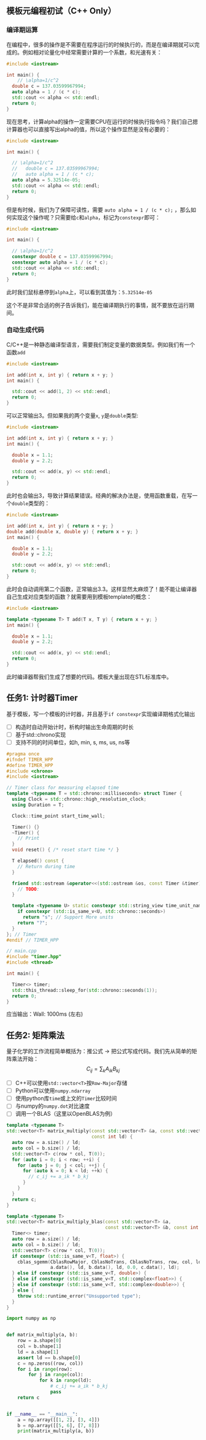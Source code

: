 ## 模板元编程初试（C++ Only）

### 编译期运算

在编程中，很多的操作是不需要在程序运行的时候执行的，而是在编译期就可以完成的。例如相对论量化中经常需要计算的一个系数，和光速有关：

```c++
#include <iostream>

int main() {
	// \alpha=1/c^2
  double c = 137.03599967994;
  auto alpha = 1 / (c * c);
  std::cout << alpha << std::endl;
  return 0;
}
```

现在思考，计算alpha的操作一定需要CPU在运行的时候执行指令吗？我们自己摁计算器也可以直接写出alpha的值，所以这个操作显然是没有必要的：

```c++
#include <iostream>

int main() {

  // \alpha=1/c^2
  //   double c = 137.03599967994;
  //   auto alpha = 1 / (c * c);
  auto alpha = 5.32514e-05;
  std::cout << alpha << std::endl;
  return 0;
}
```

但是有时候，我们为了保障可读性，需要 `auto alpha = 1 / (c * c);` ，那么如何实现这个操作呢？只需要给`c`和`alpha`，标记为`constexpr`即可：

```c++
#include <iostream>

int main() {

  // \alpha=1/c^2
  constexpr double c = 137.03599967994;
  constexpr auto alpha = 1 / (c * c);
  std::cout << alpha << std::endl;
  return 0;
}
```

此时我们鼠标悬停到`alpha`上，可以看到其值为：`5.32514e-05`

这个不是非常合适的例子告诉我们，能在编译期执行的事情，就不要放在运行期间。

### 自动生成代码

C/C++是一种静态编译型语言，需要我们制定变量的数据类型。例如我们有一个函数`add`

```c++
#include <iostream>

int add(int x, int y) { return x + y; }
int main() {

  std::cout << add(1, 2) << std::endl;
  return 0;
}
```

可以正常输出3。但如果我的两个变量`x`, `y`是`double`类型:

```c++
#include <iostream>

int add(int x, int y) { return x + y; }
int main() {

  double x = 1.1;
  double y = 2.2;

  std::cout << add(x, y) << std::endl;
  return 0;
}
```

此时也会输出3，导致计算结果错误。经典的解决办法是，使用函数重载，在写一个`double`类型的：

```c++
#include <iostream>

int add(int x, int y) { return x + y; }
double add(double x, double y) { return x + y; }
int main() {

  double x = 1.1;
  double y = 2.2;

  std::cout << add(x, y) << std::endl;
  return 0;
}
```

此时会自动调用第二个函数，正常输出3.3。这样显然太麻烦了！能不能让编译器自己生成对应类型的函数？就需要用到模板template的概念：

```C++
#include <iostream>

template <typename T> T add(T x, T y) { return x + y; }
int main() {

  double x = 1.1;
  double y = 2.2;

  std::cout << add(x, y) << std::endl;
  return 0;
}
```

此时编译器帮我们生成了想要的代码。模板大量出现在STL标准库中。

## 任务1: 计时器Timer

基于模板，写一个模板的计时器，并且基于`if constexpr`实现编译期格式化输出

- [ ] 构造时自动开始计时，析构时输出生命周期的时长
- [ ] 基于std::chrono实现
- [ ] 支持不同的时间单位，如h, min, s, ms, us, ns等

```c++
#pragma once
#ifndef TIMER_HPP
#define TIMER_HPP
#include <chrono>
#include <iostream>

// Timer class for measuring elapsed time
template <typename T = std::chrono::milliseconds> struct Timer {
  using Clock = std::chrono::high_resolution_clock;
  using Duration = T;

  Clock::time_point start_time_wall;

  Timer() {}
  ~Timer() {
    // Print
  }
  void reset() { /* reset start time */ }

  T elapsed() const {
    // Return during time
  }

  friend std::ostream &operator<<(std::ostream &os, const Timer &timer) {
    // TODO:
  }

  template <typename U> static constexpr std::string_view time_unit_name() {
    if constexpr (std::is_same_v<U, std::chrono::seconds>)
      return "s"; // Support More units
    return "?";
  }
}; // Timer
#endif // TIMER_HPP
```

```c++
// main.cpp
#include "timer.hpp"
#include <thread>

int main() {

  Timer<> timer;
  std::this_thread::sleep_for(std::chrono::seconds(1));
  return 0;
}
```

应当输出：Wall: 1000ms (左右)

## 任务2: 矩阵乘法

量子化学的工作流程简单概括为：推公式 -> 把公式写成代码。我们先从简单的矩阵乘法开始：
$$
C_{ij} = \sum_kA_{ik}B_{kj} 
$$

- [ ] C++可以使用`std::vector<T>`按`Row-Major`存储
- [ ] Python可以使用`numpy.ndarray`
- [ ] 使用python库`time`或上文的`Timer`比较时间
- [ ] 与numpy的`numpy.dot`对比速度
- [ ] 调用一个BLAS（这里以OpenBLAS为例）

```C++
template <typename T>
std::vector<T> matrix_multiply(const std::vector<T> &a, const std::vector<T> &b,
                               const int ld) {
  auto row = a.size() / ld;
  auto col = b.size() / ld;
  std::vector<T> c(row * col, T(0));
  for (auto i = 0; i < row; ++i) {
    for (auto j = 0; j < col; ++j) {
      for (auto k = 0; k < ld; ++k) {
        // c_ij += a_ik * b_kj
      }
    }
  }
  return c;
}

template <typename T>
std::vector<T> matrix_multiply_blas(const std::vector<T> &a,
                                    const std::vector<T> &b, const int ld) {
  Timer<> timer;
  auto row = a.size() / ld;
  auto col = b.size() / ld;
  std::vector<T> c(row * col, T(0));
  if constexpr (std::is_same_v<T, float>) {
    cblas_sgemm(CblasRowMajor, CblasNoTrans, CblasNoTrans, row, col, ld, 1.0,
                a.data(), ld, b.data(), ld, 0.0, c.data(), ld);
  } else if constexpr (std::is_same_v<T, double>) {
  } else if constexpr (std::is_same_v<T, std::complex<float>>) {
  } else if constexpr (std::is_same_v<T, std::complex<double>>) {
  } else {
    throw std::runtime_error("Unsupported type");
  }
}
```

```python
import numpy as np


def matrix_multiply(a, b):
    row = a.shape[0]
    col = b.shape[1]
    ld = a.shape[1]
    assert ld == b.shape[0]
    c = np.zeros((row, col))
    for i in range(row):
        for j in range(col):
            for k in range(ld):
                # c_ij += a_ik * b_kj
                pass
    return c


if __name__ == "__main__":
    a = np.array([[1, 2], [3, 4]])
    b = np.array([[5, 6], [7, 8]])
    print(matrix_multiply(a, b))

```
